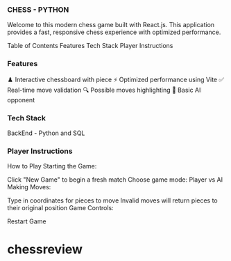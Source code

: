 ### CHESS - PYTHON
Welcome to this modern chess game built with React.js. This application provides a fast, responsive chess experience with optimized performance.

Table of Contents
Features
Tech Stack
Player Instructions


### Features
♟️ Interactive chessboard with piece
⚡ Optimized performance using Vite
✅ Real-time move validation
🔍 Possible moves highlighting
🤖 Basic AI opponent


### Tech Stack
BackEnd - Python and SQL


### Player Instructions
How to Play
Starting the Game:

Click "New Game" to begin a fresh match
Choose game mode: Player vs AI
Making Moves:

Type in coordinates for pieces to move 
Invalid moves will return pieces to their original position
Game Controls:

Restart Game
# chessreview

